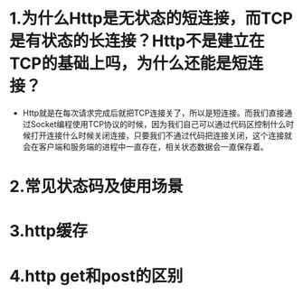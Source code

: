 # 1.为什么Http是无状态的短连接，而TCP是有状态的长连接？Http不是建立在TCP的基础上吗，为什么还能是短连接？

* Http就是在每次请求完成后就把TCP连接关了，所以是短连接。而我们直接通过Socket编程使用TCP协议的时候，因为我们自己可以通过代码区控制什么时候打开连接什么时候关闭连接，只要我们不通过代码把连接关闭，这个连接就会在客户端和服务端的进程中一直存在，相关状态数据会一直保存着。

# 2.常见状态码及使用场景

# 3.http缓存

# 4.http get和post的区别

